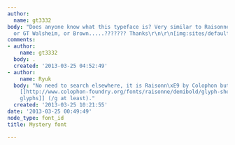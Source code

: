 ```yaml
---
author:
  name: gt3332
body: "Does anyone know what this typeface is? Very similar to Raisonne but not Raisonne,
  or GT Walsheim, or Brown.....??????? Thanks\r\n\r\n[img:sites/default/files/old-images/index_4881.jpeg]"
comments:
- author:
    name: gt3332
  body: .
  created: '2013-03-25 04:52:49'
- author:
    name: Ryuk
  body: "No need to search elsewhere, it is Raisonn\xE9 by Colophon but using some
    [[http://www.colophon-foundry.org/fonts/raisonne/demibold/glyph-sheet|alternate
    glyphs]] (/g at least)."
  created: '2013-03-25 10:21:55'
date: '2013-03-25 00:49:49'
node_type: font_id
title: Mystery font

---
```

